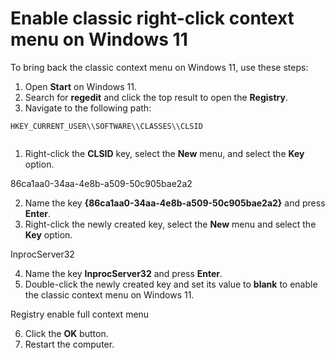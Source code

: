 # Enable classic right-click context menu on Windows 11

To bring back the classic context menu on Windows 11, use these steps:

1. Open **Start** on Windows 11.
2. Search for **regedit** and click the top result to open the **Registry**.
3. Navigate to the following path:

```
HKEY_CURRENT_USER\\SOFTWARE\\CLASSES\\CLSID
​
```

1. Right-click the **CLSID** key, select the **New** menu, and select the **Key** option.

86ca1aa0-34aa-4e8b-a509-50c905bae2a2

2. Name the key **{86ca1aa0-34aa-4e8b-a509-50c905bae2a2}** and press **Enter**.
3. Right-click the newly created key, select the **New** menu and select the **Key** option.

InprocServer32

4. Name the key **InprocServer32** and press **Enter**.
5. Double-click the newly created key and set its value to **blank** to enable the classic context menu on Windows 11.

Registry enable full context menu

6. Click the **OK** button.
7. Restart the computer.
